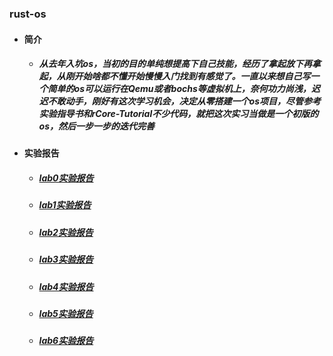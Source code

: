 ### rust-os
 - #### 简介
    * ##### 从去年入坑os，当初的目的单纯想提高下自己技能，经历了拿起放下再拿起，从刚开始啥都不懂开始慢慢入门找到有感觉了。一直以来想自己写一个简单的os可以运行在Qemu或者bochs等虚拟机上，奈何功力尚浅，迟迟不敢动手，刚好有这次学习机会，决定从零搭建一个os项目，尽管参考实验指导书和rCore-Tutorial不少代码，就把这次实习当做是一个初版的os，然后一步一步的迭代完善
 - #### 实验报告
    * ##### [lab0实验报告](https://github.com/shiweiwww/rcore/tree/master/labs/lab0)
    * ##### [lab1实验报告](https://github.com/shiweiwww/rcore/tree/master/labs/lab1)
    * ##### [lab2实验报告](https://github.com/shiweiwww/rcore/tree/master/labs/lab2)
    * ##### [lab3实验报告](https://github.com/shiweiwww/rcore/tree/master/labs/lab3)
    * ##### [lab4实验报告](https://github.com/shiweiwww/rcore/tree/master/labs/lab4)
    * ##### [lab5实验报告](https://github.com/shiweiwww/rcore/tree/master/labs/lab5)
    * ##### [lab6实验报告](https://github.com/shiweiwww/rcore/tree/master/labs/lab6)
